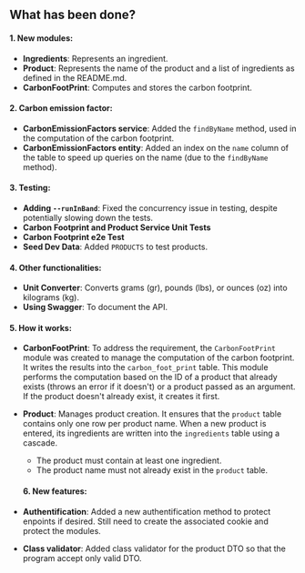 ## What has been done?

#### 1. New modules:
- **Ingredients**: Represents an ingredient.
- **Product**: Represents the name of the product and a list of ingredients as defined in the README.md.
- **CarbonFootPrint**: Computes and stores the carbon footprint.

#### 2. Carbon emission factor:
- **CarbonEmissionFactors service**: Added the `findByName` method, used in the computation of the carbon footprint.
- **CarbonEmissionFactors entity**: Added an index on the `name` column of the table to speed up queries on the name (due to the `findByName` method).

#### 3. Testing:
- **Adding `--runInBand`**: Fixed the concurrency issue in testing, despite potentially slowing down the tests.
- **Carbon Footprint and Product Service Unit Tests**
- **Carbon Footprint e2e Test**
- **Seed Dev Data**: Added `PRODUCTS` to test products.

#### 4. Other functionalities:
- **Unit Converter**: Converts grams (gr), pounds (lbs), or ounces (oz) into kilograms (kg).
- **Using Swagger**: To document the API.

#### 5. How it works:
- **CarbonFootPrint**: To address the requirement, the `CarbonFootPrint` module was created to manage the computation of the carbon footprint. It writes the results into the `carbon_foot_print` table. This module performs the computation based on the ID of a product that already exists (throws an error if it doesn't) or a product passed as an argument. If the product doesn't already exist, it creates it first.

- **Product**: Manages product creation. It ensures that the `product` table contains only one row per product name. When a new product is entered, its ingredients are written into the `ingredients` table using a cascade.  
  - The product must contain at least one ingredient.  
  - The product name must not already exist in the `product` table.


  #### 6. New features:
- **Authentification**: Added a new authentification method to protect enpoints if desired. Still need to create the associated cookie and protect the modules.
- **Class validator**: Added class validator for the product DTO so that the program accept only valid DTO.
